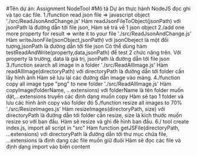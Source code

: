 #Tên dự án: Assignment NodeTool
#Mô tả
Dự án thực hành NodeJS đọc ghi và tạo các file.
1./function read json file => javascript object
'./src/ReadJsonAndChange.js'
Hàm readJsonFileToObject(jsonPath) với jsonPath là đường dẫn tới file json, Hàm sẽ trả về 1 json object
2./add one more property for result => write it to your file
'./src/ReadJsonAndChange.js'
Hàm writeJsonFile(jsonObject,jsonPath) với jsonObeject là một đối tượng,jsonPath là đường dẫn tới file json
Có thể dùng hàm testReadAndWrite(property,data,jsonPath) để test 2 chức năng trên. Với property là trường, data là giá trị, jsonPath là đường dẫn tới file json
3./function search all image in a folder 
'./src/ReadAllImage.js'
Hàm readAllImage(directoryPath) với directoryPath là đường dẫn tới folder cần lấy hình ảnh
Hàm sẽ lưu lại các đường dẫn image vào mảng.
4./function copy all image type "png" to new folder
'./src/ReadAllImage.js'
Hàm copyImage(folderName, ...extensions) với folderName là tên folder muốn dặt,...extensions truyền các định dạng muốn copy
Hàm sẽ tạo 1 folder và lưu các hình ảnh copy vào folder đó
5./function resize all images to 70%
'./src/ResizeImages.js'
Hàm resizeImages(directoryPath, size) với directoryPath là đường dẫn tới folder cần resize, size là kích thước muốn resize so với ban đầu.
Hàm sẽ resize và ghi đè hình ban đầu.
6./ tool create index.js, import all script in "src"
Hàm function getJSFile(directoryPath, ...extensions) với directoryPath là đường dẫn tới thư mục chứa file, ...extensions là định dạng các file muốn giữ đuôi
Hàm sẽ đọc các file và định dạng import vào biến content